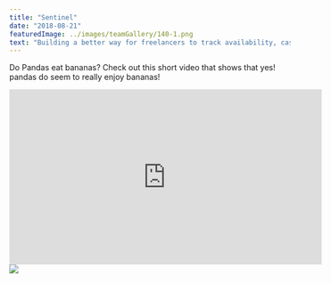 ```yaml
---
title: "Sentinel"
date: "2018-08-21"
featuredImage: ../images/teamGallery/140-1.png
text: "Building a better way for freelancers to track availability, cashflow, and more."
---
```


Do Pandas eat bananas? Check out this short video that shows that yes! pandas do
seem to really enjoy bananas!

<iframe width="560" height="315" src="https://www.youtube.com/embed/4SZl1r2O_bY" frameborder="0" allowfullscreen></iframe>

<img src="https://via.placeholder.com/150" />
